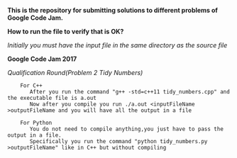 __This is the repository for submitting solutions to different problems of Google Code Jam.__

**How to run the file to verify that is OK?**

   *Initially you must have the input file in the same directory as the source file*
   
 **Google Code Jam 2017**
 
   *Qualification Round(Problem 2 Tidy Numbers)*
       
        For C++
           After you run the command "g++ -std=c++11 tidy_numbers.cpp" and the executable file is a.out
           Now after you compile you run ./a.out <inputFileName >outputFileName and you will have all the output in a file
  
        For Python
           You do not need to compile anything,you just have to pass the output in a file.
           Specifically you run the command "python tidy_numbers.py >outputFileName" like in C++ but without compiling 
    
